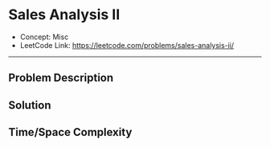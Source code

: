 # Sales Analysis II

- Concept: Misc
- LeetCode Link: https://leetcode.com/problems/sales-analysis-ii/

---

## Problem Description

## Solution

## Time/Space Complexity


